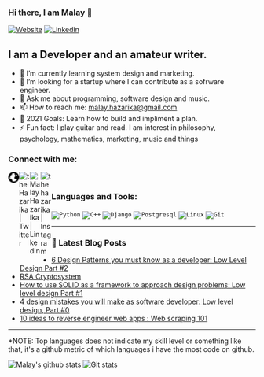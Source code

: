 ### Hi there, I am Malay 👋

[![Website](https://img.shields.io/website?down_color=red&down_message=Down&label=thehazarika.com&style=for-the-badge&up_message=UP&url=http%3A%2F%2Fthehazarika.com)](http://thehazarika.com)
[![Linkedin](https://img.shields.io/badge/linkedin-%230077B5.svg?&style=for-the-badge&logo=linkedin&logoColor=white)](https://www.linkedin.com/in/malay-hazarika/)

## I am a Developer and an amateur writer.

- 🌱 I’m currently learning system design and marketing.
- 👯 I’m looking for a startup where I can contribute as a sofrware engineer.
- 💬 Ask me about programming, software design and music.
- 📫 How to reach me: malay.hazarika@gmail.com
- 🥅 2021 Goals: Learn how to build and impliment a plan.
- ⚡ Fun fact: I play guitar and read. I am interest in philosophy, psychology, mathematics, marketing, music and things

### Connect with me:

[<img align="left" alt="thehazarika.com" width="22px" src="https://raw.githubusercontent.com/iconic/open-iconic/master/svg/globe.svg" />][website]
[<img align="left" alt="theHazarika | Twitter" width="22px" src="https://cdn.jsdelivr.net/npm/simple-icons@v3/icons/twitter.svg" />][twitter]
[<img align="left" alt="Malay Hazarika | LinkedIn" width="22px" src="https://cdn.jsdelivr.net/npm/simple-icons@v3/icons/linkedin.svg" />][linkedin]
[<img align="left" alt="thehazarika | Instagram" width="22px" src="https://cdn.jsdelivr.net/npm/simple-icons@v3/icons/instagram.svg" />][instagram]

<br/>

### Languages and Tools:

<code><img height="20" alt="Python" src="https://raw.githubusercontent.com/malayh/malayh/main/assert/python.png"></code>
<code><img height="20" alt="C++" src="https://raw.githubusercontent.com/malayh/malayh/main/assert/cpp.png"></code>
<code><img height="20" alt="Django" src="https://raw.githubusercontent.com/malayh/malayh/main/assert/django.png"></code>
<code><img height="20" alt="Postgresql" src="https://raw.githubusercontent.com/malayh/malayh/main/assert/postgres.svg"></code>
<code><img height="20" alt="Linux" src="https://raw.githubusercontent.com/malayh/malayh/main/assert/linux.png"></code>
<code><img height="20" alt="Git" src="https://raw.githubusercontent.com/malayh/malayh/main/assert/git.png"></code>

---

### 📕 Latest Blog Posts

<!-- BLOG-POST-LIST:START -->
- [6 Design Patterns you must know as a developer: Low Level Design Part #2](https://thehazarika.com/blog/programming/design-patterns-you-must-know/)
- [RSA Cryptosystem](https://thehazarika.com/blog/programming/rsa-cryptosystem/)
- [How to use SOLID as a framework to approach design problems: Low level design Part #1](https://thehazarika.com/blog/programming/how-to-use-solid-as-a-framework-to-approach-design-problems/)
- [4 design mistakes you will make as software developer: Low level design, Part #0](https://thehazarika.com/blog/programming/design-mistakes-you-will-make-as-software-developer/)
- [10 ideas to reverse engineer web apps : Web scraping 101](https://thehazarika.com/blog/programming/how-to-reverse-engineer-web-apps/)
<!-- BLOG-POST-LIST:END -->

---
*NOTE: Top languages does not indicate my skill level or something like that, it's a github metric of which languages i have the most code on github. 

![Malay's github stats](https://github-readme-stats.vercel.app/api?username=malayh&count_private=true&hide=prs,issues,contribs)
![Git stats](https://github-readme-stats.vercel.app/api/top-langs/?username=malayh&layout=compact)

[website]: https://thehazarika.com
[twitter]: https://twitter.com/theHazarika/
[instagram]: https://www.instagram.com/thehazarika/
[linkedin]: https://www.linkedin.com/in/malay-hazarika/


